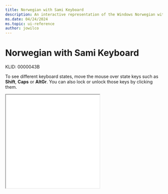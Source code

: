 ```yaml
---
title: Norwegian with Sami Keyboard
description: An interactive representation of the Windows Norwegian with Sami keyboard. To see different keyboard states, click or move the mouse over the state keys.
ms.date: 04/24/2024
ms.topic: ui-reference
author: jowilco
---
```


# Norwegian with Sami Keyboard

KLID: 0000043B

To see different keyboard states, move the mouse over state keys such as **Shift**, **Caps** or **AltGr**. You can also lock or unlock those keys by clicking them.

<iframe src="kbdno1.html" height="300"></iframe>

